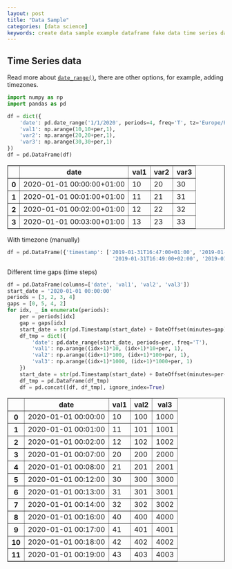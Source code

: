 ```yaml
---
layout: post
title: "Data Sample"
categories: [data science]
keywords: create data sample example dataframe fake data time series data int numbers columns list of int numbers from numpy different time steps gaps don't continue
---
```


## Time Series data

Read more about [`date_range()`](https://pandas.pydata.org/pandas-docs/stable/reference/api/pandas.date_range.html), there are other options, for example, adding timezones.

~~~ python
import numpy as np
import pandas as pd

df = dict({
    'date': pd.date_range('1/1/2020', periods=4, freq='T', tz='Europe/Paris'),
    'val1': np.arange(10,10+per,1),
    'var2': np.arange(20,20+per,1),
    'var3': np.arange(30,30+per,1)
})
df = pd.DataFrame(df)
~~~

<table border="1" class="dataframe">
  <thead>
    <tr>
      <th></th>
      <th>date</th>
      <th>val1</th>
      <th>var2</th>
      <th>var3</th>
    </tr>
  </thead>
  <tbody>
    <tr>
      <th>0</th>
      <td>2020-01-01 00:00:00+01:00</td>
      <td>10</td>
      <td>20</td>
      <td>30</td>
    </tr>
    <tr>
      <th>1</th>
      <td>2020-01-01 00:01:00+01:00</td>
      <td>11</td>
      <td>21</td>
      <td>31</td>
    </tr>
    <tr>
      <th>2</th>
      <td>2020-01-01 00:02:00+01:00</td>
      <td>12</td>
      <td>22</td>
      <td>32</td>
    </tr>
    <tr>
      <th>3</th>
      <td>2020-01-01 00:03:00+01:00</td>
      <td>13</td>
      <td>23</td>
      <td>33</td>
    </tr>
  </tbody>
</table>

With timezone (manually)

~~~ python
df = pd.DataFrame({'timestamp': ['2019-01-31T16:47:00+01:00', '2019-01-31T16:48:00+02:00', 
                                  '2019-01-31T16:49:00+02:00', '2019-01-31T16:50:00+01:00']})
~~~

Different time gaps (time steps)

~~~ python
df = pd.DataFrame(columns=['date', 'val1', 'val2', 'val3'])
start_date = '2020-01-01 00:00:00'
periods = [3, 2, 3, 4]
gaps = [0, 5, 4, 2]
for idx, _ in enumerate(periods):
    per = periods[idx]
    gap = gaps[idx]
    start_date = str(pd.Timestamp(start_date) + DateOffset(minutes=gap))
    df_tmp = dict({
        'date': pd.date_range(start_date, periods=per, freq='T'),
        'val1': np.arange((idx+1)*10, (idx+1)*10+per, 1),
        'val2': np.arange((idx+1)*100, (idx+1)*100+per, 1),
        'val3': np.arange((idx+1)*1000, (idx+1)*1000+per, 1)
    })
    start_date = str(pd.Timestamp(start_date) + DateOffset(minutes=per-1))
    df_tmp = pd.DataFrame(df_tmp)
    df = pd.concat([df, df_tmp], ignore_index=True)
~~~

<table border="1" class="dataframe">
  <thead>
    <tr>
      <th></th>
      <th>date</th>
      <th>val1</th>
      <th>val2</th>
      <th>val3</th>
    </tr>
  </thead>
  <tbody>
    <tr>
      <th>0</th>
      <td>2020-01-01 00:00:00</td>
      <td>10</td>
      <td>100</td>
      <td>1000</td>
    </tr>
    <tr>
      <th>1</th>
      <td>2020-01-01 00:01:00</td>
      <td>11</td>
      <td>101</td>
      <td>1001</td>
    </tr>
    <tr>
      <th>2</th>
      <td>2020-01-01 00:02:00</td>
      <td>12</td>
      <td>102</td>
      <td>1002</td>
    </tr>
    <tr>
      <th>3</th>
      <td>2020-01-01 00:07:00</td>
      <td>20</td>
      <td>200</td>
      <td>2000</td>
    </tr>
    <tr>
      <th>4</th>
      <td>2020-01-01 00:08:00</td>
      <td>21</td>
      <td>201</td>
      <td>2001</td>
    </tr>
    <tr>
      <th>5</th>
      <td>2020-01-01 00:12:00</td>
      <td>30</td>
      <td>300</td>
      <td>3000</td>
    </tr>
    <tr>
      <th>6</th>
      <td>2020-01-01 00:13:00</td>
      <td>31</td>
      <td>301</td>
      <td>3001</td>
    </tr>
    <tr>
      <th>7</th>
      <td>2020-01-01 00:14:00</td>
      <td>32</td>
      <td>302</td>
      <td>3002</td>
    </tr>
    <tr>
      <th>8</th>
      <td>2020-01-01 00:16:00</td>
      <td>40</td>
      <td>400</td>
      <td>4000</td>
    </tr>
    <tr>
      <th>9</th>
      <td>2020-01-01 00:17:00</td>
      <td>41</td>
      <td>401</td>
      <td>4001</td>
    </tr>
    <tr>
      <th>10</th>
      <td>2020-01-01 00:18:00</td>
      <td>42</td>
      <td>402</td>
      <td>4002</td>
    </tr>
    <tr>
      <th>11</th>
      <td>2020-01-01 00:19:00</td>
      <td>43</td>
      <td>403</td>
      <td>4003</td>
    </tr>
  </tbody>
</table>